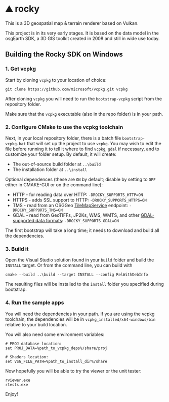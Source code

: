 # :mountain: rocky

This is a 3D geospatial map & terrain renderer based on Vulkan.

This project is in its very early stages. It is based on the data model in the osgEarth SDK, a 3D GIS toolkit created in 2008 and still in wide use today.

## Building the Rocky SDK on Windows

### 1. Get vcpkg
Start by cloning `vcpkg` to your location of choice:
```
git clone https://github.com/microsoft/vcpkg.git vcpkg
```
After cloning `vcpkg` you will need to run the `bootstrap-vcpkg` script from the repository folder.

Make sure that the `vcpkg` executable (also in the repo folder) is in your path.

### 2. Configure CMake to use the vcpkg toolchain
Next, in your local repository folder, there is a batch file `bootstrap-vcpkg.bat` that will set up the project to use `vcpkg`. You may wish to edit the file before running it to tell it where to find `vcpkg`, `gdal` if necessary, and to customize your folder setup. By default, it will create:

* The out-of-source build folder at `..\build`
* The installation folder at `..\install`

Optional dependences (these are `ON` by default; disable by setting to `OFF` either in CMAKE-GUI or on the command line):

* HTTP - for reading data over HTTP: `-DROCKY_SUPPORTS_HTTP=ON`
* HTTPS - adds SSL support to HTTP: `-DROCKY_SUPPORTS_HTTPS=ON`
* TMS - read from an OSGGeo [TileMapService](https://wiki.osgeo.org/wiki/Tile_Map_Service_Specification) endpoint: `-DROCKY_SUPPORTS_TMS=ON`
* GDAL - read from GeoTIFFs, JP2Ks, WMS, WMTS, and other [GDAL-supported data formats](https://gdal.org/drivers/raster/index.html): `-DROCKY_SUPPORTS_GDAL=ON`

The first bootstrap will take a long time; it needs to download and build all the dependencies.

### 3. Build it
Open the Visual Studio solution found in your `build` folder and build the `INSTALL` target. Or from the command line, you can build with
```
cmake --build ..\build --target INSTALL --config RelWithDebInfo
```
The resulting files will be installed to the `install` folder you specified during bootstrap.

### 4. Run the sample apps
You will need the dependencies in your path. If you are using the vcpkg toolchain, the dependencies will be in `vcpkg_installed/x64-windows/bin` relative to your build location.

You will also need some environment variables:
```
# PROJ database location:
set PROJ_DATA=%path_to_vcpkg_deps%/share/proj

# Shaders location:
set VSG_FILE_PATH=%path_to_install_dir%/share
```

Now hopefully you will be able to try the viewer or the unit tester:
```
rviewer.exe
rtests.exe
```
Enjoy!
